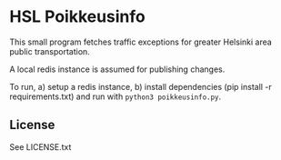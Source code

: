 HSL Poikkeusinfo
================

This small program fetches traffic exceptions for greater Helsinki area public transportation.

A local redis instance is assumed for publishing changes.

To run, a) setup a redis instance, b) install dependencies (pip install -r requirements.txt) and run with `python3 poikkeusinfo.py`.

License
-------

See LICENSE.txt